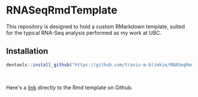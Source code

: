 # RNASeqRmdTemplate
This repository is designed to hold a custom RMarkdown template, suited for the
typical RNA-Seq analysis performed as my work at UBC.

## Installation
```r
devtools::install_github("https://github.com/travis-m-blimkie/RNASeqRmdTemplate")
```

<br>

Here's a [link](https://github.com/travis-m-blimkie/RNASeqRmdTemplate/blob/master/inst/rmarkdown/templates/RNASeqRmd_v1/skeleton/skeleton.Rmd) directly to the Rmd template on Github.
